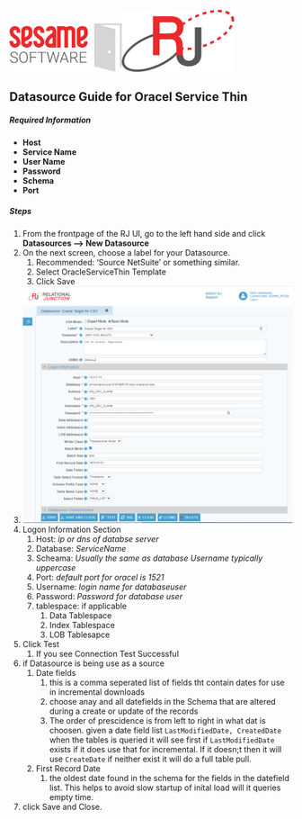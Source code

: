 <img src="../images/SesameSoftwareLogo-2020Final.png" width="200"><img src="../images/RJOrbitLogo-2021Final.png" width="200">

## Datasource Guide for Oracel Service Thin

##### *Required Information*

* **Host**
* **Service Name**
* **User Name**
* **Password**
* **Schema**
* **Port**

##### *Steps*
1. From the frontpage of the RJ UI, go to the left hand side and click **Datasources --> New Datasource**
2. On the next screen, choose a label for your Datasource. 
   1. Recommended: ‘Source NetSuite’ or something similar.
   2. Select OracleServiceThin Template
   3. Click Save
3. <img src="../images/oracleservicethin.png" width="1000">
4. Logon Information Section
   1. Host: *ip or dns of databse server*
   2. Database: *ServiceName*
   3. Scheama: *Usually the same as database Username typically uppercase*
   4. Port: *default port for oracel is 1521*
   5. Username: *login name for databaseuser*
   6. Password: *Password for database user*
   7. tablespace: if applicable
      1. Data Tablespace
      2. Index Tablespace
      3. LOB Tablesapce
5. Click Test
   1. If you see Connection Test Successful
6. if Datasource is being use as a source
   1. Date fields
      1. this is a comma seperated list of fields tht contain dates for use in incremental downloads
      2. choose anay and all datefields in the Schema that are altered during a create or update of the records
      3. The order of prescidence is from left to right in what dat is choosen. given a date field list `LastModifiedDate, CreatedDate` when the tables is queried it will see first if `LastModifiedDate` exists if it does use that for incremental. If it doesn;t then it will use `CreateDate` if neither exist it will do a full table pull.
   2. First Record Date
      1. the oldest date found in the schema for the fields in the datefield list. This helps to avoid slow startup of inital load will it queries empty time.
7. click Save and Close.
